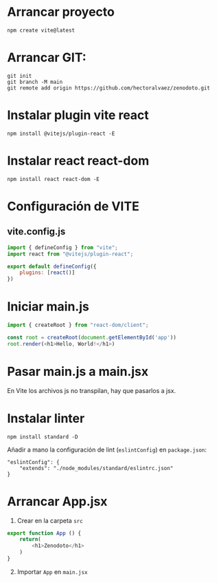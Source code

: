# Arrancar proyecto
```
npm create vite@latest
```

# Arrancar GIT:
```
git init
git branch -M main
git remote add origin https://github.com/hectoralvaez/zenodoto.git
```

# Instalar plugin vite react
```
npm install @vitejs/plugin-react -E
```

# Instalar react react-dom
```
npm install react react-dom -E
```

# Configuración de VITE
## vite.config.js
```javascript
import { defineConfig } from "vite";
import react from "@vitejs/plugin-react";

export default defineConfig({
    plugins: [react()]
})
```

# Iniciar main.js

```javascript
import { createRoot } from "react-dom/client";

const root = createRoot(document.getElementById('app'))
root.render(<h1>Hello, World!</h1>)
```

# Pasar main.js a main.jsx
En Vite los archivos js no transpilan, hay que pasarlos a jsx.

# Instalar linter
```
npm install standard -D
```

Añadir a mano la configuración de lint (`eslintConfig`) en `package.json`:

```
"eslintConfig": {
    "extends": "./node_modules/standard/eslintrc.json"
}
```

# Arrancar App.jsx

1. Crear <App> en la carpeta `src`

```javascript
export function App () {
    return(
        <h1>Zenodoto</h1>
    )
}
```

2. Importar `App` en `main.jsx`
